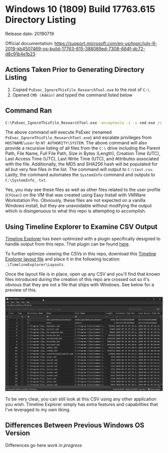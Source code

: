# Windows 10 (1809) Build 17763.615 Directory Listing

Release date: 20190719

Official documentation: https://support.microsoft.com/en-us/topic/july-9-2019-kb4507469-os-build-17763-615-388089ed-7308-664f-dc72-d8c91b4e1b23

## Actions Taken Prior to Generating Directory Listing

1. Copied `PsExec_IgnoreThisFile_ResearchTool.exe` to the root of `C:\`
2. Opened `CMD (Admin)` and typed the command listed below

## Command Ran

```cmd
C:\PsExec_IgnoreThisFile_ResearchTool.exe -accepteula -i -s cmd.exe /c powershell.exe "Get-ChildItem -Recurse 'C:\' | Where-Object { ! $_.PSIsContainer } | Select-Object DirectoryName,Name,FullName,Length,@{N='CreationTimeUtc';E={(Get-Date -Format 's' $_.CreationTimeUtc).Replace('T', ' ')}},@{N='LastAccessTimeUtc';E={(Get-Date -Format 's' $_.LastAccessTimeUtc).Replace('T', ' ')}},@{N='LastWriteTimeUtc';E={(Get-Date -Format 's' $_.LastWriteTimeUtc).Replace('T', ' ')}},Attributes,@{N='MD5';E={(Get-FileHash $_.FullName -Algorithm MD5).Hash}},@{N='SHA256';E={(Get-FileHash $_.FullName -Algorithm SHA256).Hash}},@{N='Sddl';E={(Get-Acl $_.FullName).Sddl}} | Export-Csv C:\test.csv -NoTypeInformation; systeminfo > C:\SystemInfo_.txt"
```

The above command will execute PsExec (renamed `PsExec_IgnoreThisFile_ResearchTool.exe`) and escalate privileges from `HOSTNAME\user` to `NT AUTHORITY\SYSTEM`. The above command will also provide a recursive listing of all files from the `C:\` drive including the Parent Path, File Name, Full File Path, Size in Bytes (Length), Creation Time (UTC), Last Access Time (UTC), Last Write Time (UTC), and Attributes associated with the file. Additionally, the MD5 and SHA256 hash will be populated for all but very few files in the list. The command will output to `C:\test.csv`. Lastly, the command automates the `SystemInfo` command and outputs to `C:\SystemInfo_.txt`. 

Yes, you may see these files as well as other files related to the user profile (`CFUser`) on the VM that was created using Easy Install with VMWare Workstation Pro. Obviously, these files are not expected on a vanilla Windows install, but they are unavoidable without modifying the output which is disingenuous to what this repo is attempting to accomplish. 

## Using Timeline Explorer to Examine CSV Output

[Timeline Explorer](https://ericzimmerman.github.io/#!index.md) has been optimized with a plugin specifically designed to handle output from this repo. That plugin can be found [here](https://github.com/EricZimmerman/TLEFilePlugins/blob/08ab79bb55b4338d76abe9942f52da47261e736c/TLEFileMisc/Misc.cs#L1001).

To further optimize viewing the CSVs in this repo, download this [Timeline Explorer layout file](https://github.com/AndrewRathbun/VanillaWindowsReference/blob/main/SupportingFiles/TLEFileMisc.VanillaWindowsReference.layout.local) and place it in the following location: `.\TimelineExplorer\Layouts`.

Once the layout file is in place, open up any CSV and you'll find that known files introduced during the creation of this repo are crossed out so it's obvious that they are not a file that ships with Windows. See below for a preview of this. 

![test](https://raw.githubusercontent.com/AndrewRathbun/VanillaWindowsReference/main/SupportingFiles/TLEPluginLayoutPreview.gif)

To be very clear, you can still look at this CSV using any other application you wish. Timeline Explorer simply has extra features and capabilities that I've leveraged to my own liking. 

## Differences Between Previous Windows OS Version

Differences go here *work in progress*
